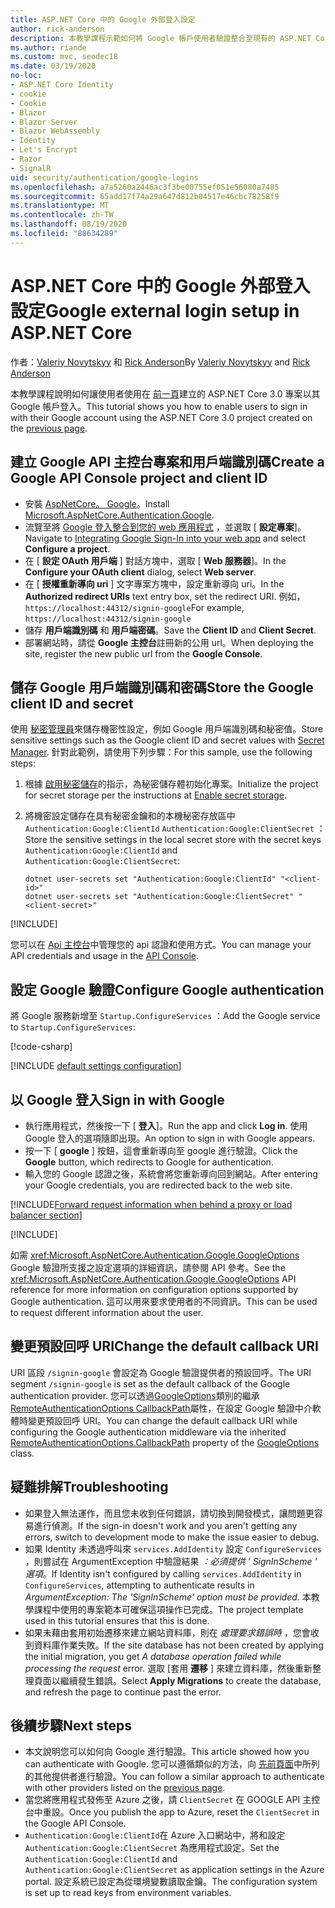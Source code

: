 ```yaml
---
title: ASP.NET Core 中的 Google 外部登入設定
author: rick-anderson
description: 本教學課程示範如何將 Google 帳戶使用者驗證整合至現有的 ASP.NET Core 應用程式。
ms.author: riande
ms.custom: mvc, seodec18
ms.date: 03/19/2020
no-loc:
- ASP.NET Core Identity
- cookie
- Cookie
- Blazor
- Blazor Server
- Blazor WebAssembly
- Identity
- Let's Encrypt
- Razor
- SignalR
uid: security/authentication/google-logins
ms.openlocfilehash: a7a5260a2446ac3f3be00755ef051e56080a7485
ms.sourcegitcommit: 65add17f74a29a647d812b04517e46cbc78258f9
ms.translationtype: MT
ms.contentlocale: zh-TW
ms.lasthandoff: 08/19/2020
ms.locfileid: "88634289"
---
```

# <a name="google-external-login-setup-in-aspnet-core"></a><span data-ttu-id="06064-103">ASP.NET Core 中的 Google 外部登入設定</span><span class="sxs-lookup"><span data-stu-id="06064-103">Google external login setup in ASP.NET Core</span></span>

<span data-ttu-id="06064-104">作者：[Valeriy Novytskyy](https://github.com/01binary) 和 [Rick Anderson](https://twitter.com/RickAndMSFT)</span><span class="sxs-lookup"><span data-stu-id="06064-104">By [Valeriy Novytskyy](https://github.com/01binary) and [Rick Anderson](https://twitter.com/RickAndMSFT)</span></span>

<span data-ttu-id="06064-105">本教學課程說明如何讓使用者使用在 [前一頁](xref:security/authentication/social/index)建立的 ASP.NET Core 3.0 專案以其 Google 帳戶登入。</span><span class="sxs-lookup"><span data-stu-id="06064-105">This tutorial shows you how to enable users to sign in with their Google account using the ASP.NET Core 3.0 project created on the [previous page](xref:security/authentication/social/index).</span></span>

## <a name="create-a-google-api-console-project-and-client-id"></a><span data-ttu-id="06064-106">建立 Google API 主控台專案和用戶端識別碼</span><span class="sxs-lookup"><span data-stu-id="06064-106">Create a Google API Console project and client ID</span></span>

* <span data-ttu-id="06064-107">安裝 [AspNetCore。 Google](https://www.nuget.org/packages/Microsoft.AspNetCore.Authentication.Google)。</span><span class="sxs-lookup"><span data-stu-id="06064-107">Install [Microsoft.AspNetCore.Authentication.Google](https://www.nuget.org/packages/Microsoft.AspNetCore.Authentication.Google).</span></span>
* <span data-ttu-id="06064-108">流覽至將 [Google 登入整合到您的 web 應用程式](https://developers.google.com/identity/sign-in/web/sign-in) ，並選取 [ **設定專案**]。</span><span class="sxs-lookup"><span data-stu-id="06064-108">Navigate to [Integrating Google Sign-In into your web app](https://developers.google.com/identity/sign-in/web/sign-in) and select **Configure a project**.</span></span>
* <span data-ttu-id="06064-109">在 [ **設定 OAuth 用戶端** ] 對話方塊中，選取 [ **Web 服務器**]。</span><span class="sxs-lookup"><span data-stu-id="06064-109">In the **Configure your OAuth client** dialog, select **Web server**.</span></span>
* <span data-ttu-id="06064-110">在 [ **授權重新導向 uri** ] 文字專案方塊中，設定重新導向 uri。</span><span class="sxs-lookup"><span data-stu-id="06064-110">In the **Authorized redirect URIs** text entry box, set the redirect URI.</span></span> <span data-ttu-id="06064-111">例如， `https://localhost:44312/signin-google`</span><span class="sxs-lookup"><span data-stu-id="06064-111">For example, `https://localhost:44312/signin-google`</span></span>
* <span data-ttu-id="06064-112">儲存 **用戶端識別碼** 和 **用戶端密碼**。</span><span class="sxs-lookup"><span data-stu-id="06064-112">Save the **Client ID** and **Client Secret**.</span></span>
* <span data-ttu-id="06064-113">部署網站時，請從 **Google 主控台**註冊新的公用 url。</span><span class="sxs-lookup"><span data-stu-id="06064-113">When deploying the site, register the new public url from the **Google Console**.</span></span>

## <a name="store-the-google-client-id-and-secret"></a><span data-ttu-id="06064-114">儲存 Google 用戶端識別碼和密碼</span><span class="sxs-lookup"><span data-stu-id="06064-114">Store the Google client ID and secret</span></span>

<span data-ttu-id="06064-115">使用 [秘密管理員](xref:security/app-secrets)來儲存機密性設定，例如 Google 用戶端識別碼和秘密值。</span><span class="sxs-lookup"><span data-stu-id="06064-115">Store sensitive settings such as the Google client ID and secret values with [Secret Manager](xref:security/app-secrets).</span></span> <span data-ttu-id="06064-116">針對此範例，請使用下列步驟：</span><span class="sxs-lookup"><span data-stu-id="06064-116">For this sample, use the following steps:</span></span>

1. <span data-ttu-id="06064-117">根據 [啟用秘密儲存](xref:security/app-secrets#enable-secret-storage)的指示，為秘密儲存體初始化專案。</span><span class="sxs-lookup"><span data-stu-id="06064-117">Initialize the project for secret storage per the instructions at [Enable secret storage](xref:security/app-secrets#enable-secret-storage).</span></span>
1. <span data-ttu-id="06064-118">將機密設定儲存在具有秘密金鑰和的本機秘密存放區中 `Authentication:Google:ClientId` `Authentication:Google:ClientSecret` ：</span><span class="sxs-lookup"><span data-stu-id="06064-118">Store the sensitive settings in the local secret store with the secret keys `Authentication:Google:ClientId` and `Authentication:Google:ClientSecret`:</span></span>

    ```dotnetcli
    dotnet user-secrets set "Authentication:Google:ClientId" "<client-id>"
    dotnet user-secrets set "Authentication:Google:ClientSecret" "<client-secret>"
    ```

[!INCLUDE[](~/includes/environmentVarableColon.md)]

<span data-ttu-id="06064-119">您可以在 [Api 主控台](https://console.developers.google.com/apis/dashboard)中管理您的 api 認證和使用方式。</span><span class="sxs-lookup"><span data-stu-id="06064-119">You can manage your API credentials and usage in the [API Console](https://console.developers.google.com/apis/dashboard).</span></span>

## <a name="configure-google-authentication"></a><span data-ttu-id="06064-120">設定 Google 驗證</span><span class="sxs-lookup"><span data-stu-id="06064-120">Configure Google authentication</span></span>

<span data-ttu-id="06064-121">將 Google 服務新增至 `Startup.ConfigureServices` ：</span><span class="sxs-lookup"><span data-stu-id="06064-121">Add the Google service to `Startup.ConfigureServices`:</span></span>

[!code-csharp[](~/security/authentication/social/social-code/3.x/StartupGoogle3x.cs?highlight=11-19)]

[!INCLUDE [default settings configuration](includes/default-settings2-2.md)]

## <a name="sign-in-with-google"></a><span data-ttu-id="06064-122">以 Google 登入</span><span class="sxs-lookup"><span data-stu-id="06064-122">Sign in with Google</span></span>

* <span data-ttu-id="06064-123">執行應用程式，然後按一下 [ **登入**]。</span><span class="sxs-lookup"><span data-stu-id="06064-123">Run the app and click **Log in**.</span></span> <span data-ttu-id="06064-124">使用 Google 登入的選項隨即出現。</span><span class="sxs-lookup"><span data-stu-id="06064-124">An option to sign in with Google appears.</span></span>
* <span data-ttu-id="06064-125">按一下 [ **google** ] 按鈕，這會重新導向至 google 進行驗證。</span><span class="sxs-lookup"><span data-stu-id="06064-125">Click the **Google** button, which redirects to Google for authentication.</span></span>
* <span data-ttu-id="06064-126">輸入您的 Google 認證之後，系統會將您重新導向回到網站。</span><span class="sxs-lookup"><span data-stu-id="06064-126">After entering your Google credentials, you are redirected back to the web site.</span></span>

[!INCLUDE[Forward request information when behind a proxy or load balancer section](includes/forwarded-headers-middleware.md)]

[!INCLUDE[](includes/chain-auth-providers.md)]

<span data-ttu-id="06064-127">如需 <xref:Microsoft.AspNetCore.Authentication.Google.GoogleOptions> Google 驗證所支援之設定選項的詳細資訊，請參閱 API 參考。</span><span class="sxs-lookup"><span data-stu-id="06064-127">See the <xref:Microsoft.AspNetCore.Authentication.Google.GoogleOptions> API reference for more information on configuration options supported by Google authentication.</span></span> <span data-ttu-id="06064-128">這可以用來要求使用者的不同資訊。</span><span class="sxs-lookup"><span data-stu-id="06064-128">This can be used to request different information about the user.</span></span>

## <a name="change-the-default-callback-uri"></a><span data-ttu-id="06064-129">變更預設回呼 URI</span><span class="sxs-lookup"><span data-stu-id="06064-129">Change the default callback URI</span></span>

<span data-ttu-id="06064-130">URI 區段 `/signin-google` 會設定為 Google 驗證提供者的預設回呼。</span><span class="sxs-lookup"><span data-stu-id="06064-130">The URI segment `/signin-google` is set as the default callback of the Google authentication provider.</span></span> <span data-ttu-id="06064-131">您可以透過[GoogleOptions](/dotnet/api/microsoft.aspnetcore.authentication.google.googleoptions)類別的繼承[RemoteAuthenticationOptions CallbackPath](/dotnet/api/microsoft.aspnetcore.authentication.remoteauthenticationoptions.callbackpath)屬性，在設定 Google 驗證中介軟體時變更預設回呼 URI。</span><span class="sxs-lookup"><span data-stu-id="06064-131">You can change the default callback URI while configuring the Google authentication middleware via the inherited [RemoteAuthenticationOptions.CallbackPath](/dotnet/api/microsoft.aspnetcore.authentication.remoteauthenticationoptions.callbackpath) property of the [GoogleOptions](/dotnet/api/microsoft.aspnetcore.authentication.google.googleoptions) class.</span></span>

## <a name="troubleshooting"></a><span data-ttu-id="06064-132">疑難排解</span><span class="sxs-lookup"><span data-stu-id="06064-132">Troubleshooting</span></span>

* <span data-ttu-id="06064-133">如果登入無法運作，而且您未收到任何錯誤，請切換到開發模式，讓問題更容易進行偵測。</span><span class="sxs-lookup"><span data-stu-id="06064-133">If the sign-in doesn't work and you aren't getting any errors, switch to development mode to make the issue easier to debug.</span></span>
* <span data-ttu-id="06064-134">如果 Identity 未透過呼叫來 `services.AddIdentity` 設定 `ConfigureServices` ，則嘗試在 ArgumentException 中驗證結果 *：必須提供 ' SignInScheme ' 選項*。</span><span class="sxs-lookup"><span data-stu-id="06064-134">If Identity isn't configured by calling `services.AddIdentity` in `ConfigureServices`, attempting to authenticate results in *ArgumentException: The 'SignInScheme' option must be provided*.</span></span> <span data-ttu-id="06064-135">本教學課程中使用的專案範本可確保這項操作已完成。</span><span class="sxs-lookup"><span data-stu-id="06064-135">The project template used in this tutorial ensures that this is done.</span></span>
* <span data-ttu-id="06064-136">如果未藉由套用初始遷移來建立網站資料庫，則在 *處理要求錯誤時* ，您會收到資料庫作業失敗。</span><span class="sxs-lookup"><span data-stu-id="06064-136">If the site database has not been created by applying the initial migration, you get *A database operation failed while processing the request* error.</span></span> <span data-ttu-id="06064-137">選取 [套用 **遷移** ] 來建立資料庫，然後重新整理頁面以繼續發生錯誤。</span><span class="sxs-lookup"><span data-stu-id="06064-137">Select **Apply Migrations** to create the database, and refresh the page to continue past the error.</span></span>

## <a name="next-steps"></a><span data-ttu-id="06064-138">後續步驟</span><span class="sxs-lookup"><span data-stu-id="06064-138">Next steps</span></span>

* <span data-ttu-id="06064-139">本文說明您可以如何向 Google 進行驗證。</span><span class="sxs-lookup"><span data-stu-id="06064-139">This article showed how you can authenticate with Google.</span></span> <span data-ttu-id="06064-140">您可以遵循類似的方法，向 [先前頁面](xref:security/authentication/social/index)中所列的其他提供者進行驗證。</span><span class="sxs-lookup"><span data-stu-id="06064-140">You can follow a similar approach to authenticate with other providers listed on the [previous page](xref:security/authentication/social/index).</span></span>
* <span data-ttu-id="06064-141">當您將應用程式發佈至 Azure 之後，請 `ClientSecret` 在 GOOGLE API 主控台中重設。</span><span class="sxs-lookup"><span data-stu-id="06064-141">Once you publish the app to Azure, reset the `ClientSecret` in the Google API Console.</span></span>
* <span data-ttu-id="06064-142">`Authentication:Google:ClientId`在 Azure 入口網站中，將和設定 `Authentication:Google:ClientSecret` 為應用程式設定。</span><span class="sxs-lookup"><span data-stu-id="06064-142">Set the `Authentication:Google:ClientId` and `Authentication:Google:ClientSecret` as application settings in the Azure portal.</span></span> <span data-ttu-id="06064-143">設定系統已設定為從環境變數讀取金鑰。</span><span class="sxs-lookup"><span data-stu-id="06064-143">The configuration system is set up to read keys from environment variables.</span></span>
